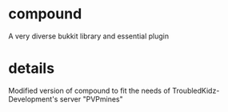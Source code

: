 # compound
A very diverse bukkit library and essential plugin

# details
Modified version of compound to fit the needs of TroubledKidz-Development's server "PVPmines"